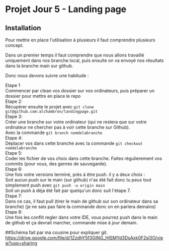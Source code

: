 # Projet Jour 5 - Landing page

## Installation
Pour mettre en place l'utilisation à plusieurs il faut comprendre plusieurs concept.   

Dans un premier temps il faut comprendre que nous allons travaillé uniquement dans nos branche local, puis ensuite on va envoyé nos résultats dans la branche main sur github.  

Donc nous devons suivre une habitude :  

Etape 1  
Commencer par clean vos dossier sur vos ordinateurs, puis préparer un dossier pour mettre en place le repo  
Etape 2:  
Récupérer ensuite le projet avec ```git clone git@github.com:alchambron/landingpage.git```  
Etape 3:   
Créer une branche sur votre ordinateur (qui ne restera que sur votre ordinateur ne chercher pas à voir cette branche sur Github).  
Avec la commande ```git branch nomdelabranche```  
Etape 4:  
Déplacer vos dans cette branche avec la commande ```git checkout nomdelabranche ```  
Etape 5:  
Coder les fichier de vos choix dans cette branche. Faites régulierement vos commits (pour vous, des genres de sauvegarde).   
Etape 6:   
Une fois votre versions terminé, près à être push. il y a deux choix :   
Soit aucun push sur le main (sur github) n'as été fait donc tu peux tout simplement push avec ```git push -u origin main```   
Soit un push à déja été fait par quelqu'un donc suit l'étape 7.   
Etape 7:  
Dans ce cas, il faut pull (tirer le main de github sur son ordinateur dans sa branche) (je ne sais pas faire la commande donc on en parlera demains)  
Etape 8:   
Une fois les conflit regler dans votre IDE, vous pourrez push dans le main de github et ça devrait marcher, commande mise à jour demain.   
  
##Schéma fait par ma cousine pour expliquer git.   
https://drive.google.com/file/d/1ZzdhY5f3GING_HISMYd3DsAxk0F2sl3O/view?usp=sharing  
